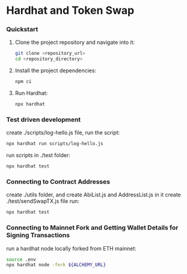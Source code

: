 # Hardhat and Token Swap

### Quickstart

1. Clone the project repository and navigate into it:

   ```sh
   git clone <repository_url>
   cd <repository_directory>
   ```

2. Install the project dependencies:

   ```sh
   npm ci
   ```

3. Run Hardhat:

   ```sh
   npx hardhat
   ```

### Test driven development

create ./scripts/log-hello.js file, run the script:

```sh
npx hardhat run scripts/log-hello.js
```

run scripts in ./test folder:

```sh
npx hardhat test
```

### Connecting to Contract Addresses

create ./utils folder, and create AbiList.js and AddressList.js in it
create ./test/sendSwapTX.js file
run:

```sh
npx hardhat test
```

### Connecting to Mainnet Fork and Getting Wallet Details for Signing Transactions

run a hardhat node locally forked from ETH mainnet:

```sh
source .env
npx hardhat node -fork ${ALCHEMY_URL}
```
